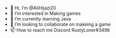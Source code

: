 - 👋 Hi, I’m @AliHijazi20
- 👀 I’m interested in Making games
- 🌱 I’m currently learning Java
- 💞️ I’m looking to collaborate on makeing a game
- 📫 How to reach me Discord RustyLoner#3496

<!---
AliHijazi20/AliHijazi20 is a ✨ special ✨ repository because its `README.md` (this file) appears on your GitHub profile.
You can click the Preview link to take a look at your changes.
--->
